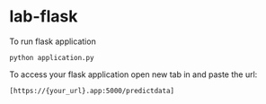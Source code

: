 # lab-flask

<!-- ![image](https://user-images.githubusercontent.com/115451707/196919992-edcfea8b-e3f6-4f35-9398-43be66b5622d.png) -->


To run flask application 

```
python application.py
```


To access your flask application open new tab in and paste the url:
```
[https://{your_url}.app:5000/predictdata]
```
